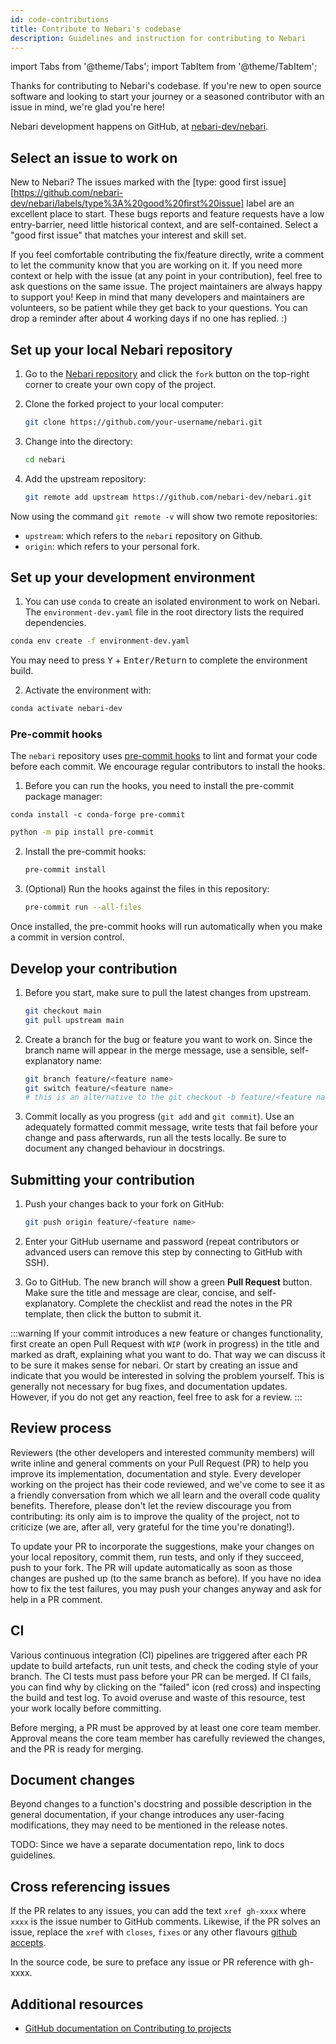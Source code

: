 ```yaml
---
id: code-contributions
title: Contribute to Nebari's codebase
description: Guidelines and instruction for contributing to Nebari
---
```


import Tabs from '@theme/Tabs';
import TabItem from '@theme/TabItem';

Thanks for contributing to Nebari's codebase. If you're new to open source software and looking to start your journey or a seasoned contributor with an issue in mind, we're glad you're here!

Nebari development happens on GitHub, at [nebari-dev/nebari][nebari-repo].

## Select an issue to work on

New to Nebari? The issues marked with the [type: good first issue][https://github.com/nebari-dev/nebari/labels/type%3A%20good%20first%20issue] label are an excellent place to start. These bugs reports and feature requests have a low entry-barrier, need little historical context, and are self-contained. Select a "good first issue" that matches your interest and skill set.

If you feel comfortable contributing the fix/feature directly, write a comment to let the community know that you are working on it. If you need more context or help with the issue (at any point in your contribution), feel free to ask questions on the same issue. The project maintainers are always happy to support you! Keep in mind that many developers and maintainers are volunteers, so be patient while they get back to your questions. You can drop a reminder after about 4 working days if no one has replied. :)

## Set up your local Nebari repository

1. Go to the [Nebari repository][nebari-repo] and click the `fork` button on the top-right corner to create your own copy of the project.

2. Clone the forked project to your local computer:

   ```bash
   git clone https://github.com/your-username/nebari.git
   ```

3. Change into the directory:

   ```bash
   cd nebari
   ```

4. Add the upstream repository:

   ```bash
   git remote add upstream https://github.com/nebari-dev/nebari.git
   ```

Now using the command `git remote -v` will show two remote repositories:

- `upstream`: which refers to the `nebari` repository on Github.
- `origin`: which refers to your personal fork.

## Set up your development environment

1. You can use `conda` to create an isolated environment to work on Nebari. The `environment-dev.yaml` file in the root directory lists the required dependencies.

```bash
conda env create -f environment-dev.yaml
```

You may need to press <kbd>Y</kbd> + <kbd>Enter/Return</kbd> to complete the environment build.

2. Activate the environment with:

```bash
conda activate nebari-dev
```

### Pre-commit hooks

The `nebari` repository uses [pre-commit hooks](https://pre-commit.com/) to lint and format your code before each commit. We encourage regular contributors to install the hooks.

1. Before you can run the hooks, you need to install the pre-commit package manager:

<Tabs>
   <TabItem value="conda" label="conda">

   ```
   conda install -c conda-forge pre-commit
   ```
  </TabItem>

  <TabItem value="pip" label="pip" default>

   ```bash
   python -m pip install pre-commit
   ```
  </TabItem>
</Tabs>

2. Install the pre-commit hooks:

   ```bash
   pre-commit install
   ```

3. (Optional) Run the hooks against the files in this repository:

   ```bash
   pre-commit run --all-files
   ```

Once installed, the pre-commit hooks will run automatically when you make a commit in version control.

## Develop your contribution

1. Before you start, make sure to pull the latest changes from upstream.

   ```bash
   git checkout main
   git pull upstream main
   ```

2. Create a branch for the bug or feature you want to work on. Since the branch name will appear in the merge message, use a sensible, self-explanatory name:

   ```bash
   git branch feature/<feature name>
   git switch feature/<feature name>
   # this is an alternative to the git checkout -b feature/<feature name> command
   ```

3. Commit locally as you progress (`git add` and `git commit`). Use an adequately formatted commit message, write tests that fail before your change and pass afterwards, run all the tests locally. Be sure to document any changed behaviour in docstrings.

## Submitting your contribution

1. Push your changes back to your fork on GitHub:

   ```bash
   git push origin feature/<feature name>
   ```

2. Enter your GitHub username and password (repeat contributors or advanced users can remove this step by connecting to GitHub with SSH).

3. Go to GitHub. The new branch will show a green **Pull Request** button. Make sure the title and message are clear, concise, and self-explanatory. Complete the checklist and read the notes in the PR template, then click the button to submit it.

<!-- TODO: Update the following warning -->

:::warning
If your commit introduces a new feature or changes functionality, first create an open Pull Request with `WIP` (work in progress) in the
title and marked as draft, explaining what you want to do. That way we can discuss it to be sure it makes sense for nebari. Or start by creating an issue and indicate that you would be interested in solving the problem yourself. This is generally not necessary for bug fixes, and documentation updates. However, if you do not get any reaction, feel free to ask for a review.
:::

## Review process

Reviewers (the other developers and interested community members) will write inline and general comments on your Pull Request (PR) to help you improve its implementation,
documentation and style. Every developer working on the project has their code reviewed, and we've come to see it as a friendly conversation from which we all learn and the overall
code quality benefits. Therefore, please don't let the review discourage you from contributing: its only aim is to improve the quality of the project, not to criticize (we are,
after all, very grateful for the time you're donating!).

To update your PR to incorporate the suggestions, make your changes on your local repository, commit them, run tests, and only if they succeed, push to your fork. The PR will update automatically as soon as those
changes are pushed up (to the same branch as before). If you have no idea how to fix the test failures, you may push your changes anyway and ask for help in a PR comment.

## CI

Various continuous integration (CI) pipelines are triggered after each PR update to build artefacts, run unit tests, and check the coding style of your branch. The CI tests must
pass before your PR can be merged. If CI fails, you can find why by clicking on the "failed" icon (red cross) and inspecting the build and test log. To avoid overuse and waste of
this resource, test your work locally before committing.

Before merging, a PR must be approved by at least one core team member. Approval means the core team member has carefully reviewed the changes, and the PR is ready for merging.

## Document changes

Beyond changes to a function's docstring and possible description in the general documentation, if your change introduces any user-facing modifications, they may need to be mentioned in the release notes.

<!-- TODO: Add link to release notes -->

TODO: Since we have a separate documentation repo, link to docs guidelines.

## Cross referencing issues

If the PR relates to any issues, you can add the text `xref gh-xxxx` where `xxxx` is the issue number to GitHub comments. Likewise, if the PR solves an issue, replace the `xref`
with `closes`, `fixes` or any other flavours [github accepts](https://help.github.com/en/articles/closing-issues-using-keywords).

In the source code, be sure to preface any issue or PR reference with gh-xxxx.

## Additional resources

- [GitHub documentation on Contributing to projects](https://docs.github.com/en/get-started/quickstart/contributing-to-projects)

<!-- Links -->

[nebari-repo]: https://github.com/nebari-dev/nebari
